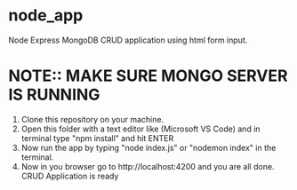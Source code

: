 # node_app
Node Express MongoDB CRUD application using html form input.


NOTE:: MAKE SURE MONGO SERVER IS RUNNING 
==============================================================

1. Clone this repository on your machine.
2. Open this folder with a text editor like (Microsoft VS Code) and in terminal type "npm install" and hit ENTER
3. Now run the app by typing "node index.js" or "nodemon index" in the terminal.
4. Now in you browser go to http://localhost:4200 and you are all done. CRUD Application is ready
